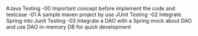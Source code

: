 #Java Testing
-00 Important concept before implement the code and testcase
-01 A sample maven project by use JUnit Testing
-02 Integrate Spring into Junit Testing
-03 Integrate a DAO with a Spring mock about DAO and use DAO in-memory DB for quick development


